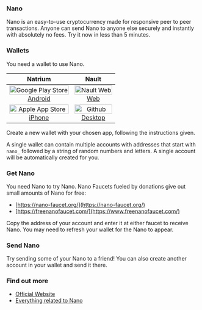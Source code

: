 ### Nano

Nano is an easy-to-use cryptocurrency made for responsive peer to peer transactions. Anyone can send Nano to anyone else securely and instantly with absolutely no fees. Try it now in less than 5 minutes. 

### Wallets

You need a wallet to use Nano. 

| Natrium |  Nault  |
| :-----: | :-----: |
| [<img src="{{ site.baseurl }}assets/images/google.svg" alt="Google Play Store" width="100%"/><br>Android](https://play.google.com/store/apps/details?id=co.banano.natriumwallet) | [<img src="{{ site.baseurl }}assets/images/nault.svg" alt="Nault Web" width="100%"/><br>Web](https://nault.cc)
| [<img src="{{ site.baseurl }}assets/images/apple.svg" alt="Apple App Store" width="100%"/><br>iPhone](https://apps.apple.com/us/app/natrium/id1451425707) | [<img src="{{ site.baseurl }}assets/images/github.svg" alt="Github" width="100%"/><br>Desktop](https://github.com/Nault/Nault/releases)

Create a new wallet with your chosen app, following the instructions given. 

A single wallet can contain multiple accounts with addresses that start with `nano_` followed by a string of random numbers and letters. A single account will be automatically created for you. 

### Get Nano

You need Nano to try Nano. Nano Faucets fueled by donations give out small amounts of Nano for free:

* [https://nano-faucet.org/](https://nano-faucet.org/)
* [https://freenanofaucet.com/](https://www.freenanofaucet.com/)

Copy the address of your account and enter it at either faucet to receive Nano. You may need to refresh your wallet for the Nano to appear. 

### Send Nano

Try sending some of your Nano to a friend! You can also create another account in your wallet and send it there.

### Find out more

* [Official Website](https://nano.org/)
* [Everything related to Nano](https://nanolinks.info/)
